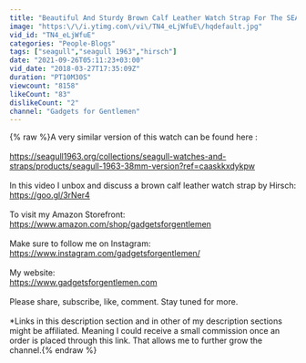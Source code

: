 ```yaml
---
title: "Beautiful And Sturdy Brown Calf Leather Watch Strap For The SEAGULL 1963: HIRSCH BUFFALO | Review"
image: "https:\/\/i.ytimg.com\/vi\/TN4_eLjWfuE\/hqdefault.jpg"
vid_id: "TN4_eLjWfuE"
categories: "People-Blogs"
tags: ["seagull","seagull 1963","hirsch"]
date: "2021-09-26T05:11:23+03:00"
vid_date: "2018-03-27T17:35:09Z"
duration: "PT10M30S"
viewcount: "8158"
likeCount: "83"
dislikeCount: "2"
channel: "Gadgets for Gentlemen"
---
```

{% raw %}A very similar version of this watch can be found here :<br /><br /><a rel="nofollow" target="blank" href="https://seagull1963.org/collections/seagull-watches-and-straps/products/seagull-1963-38mm-version?ref=caaskkxdykpw">https://seagull1963.org/collections/seagull-watches-and-straps/products/seagull-1963-38mm-version?ref=caaskkxdykpw</a><br /><br />In this video I unbox and discuss a brown calf leather watch strap by Hirsch:<br /><a rel="nofollow" target="blank" href="https://goo.gl/3rNer4">https://goo.gl/3rNer4</a><br /><br />To visit my Amazon Storefront:<br /><a rel="nofollow" target="blank" href="https://www.amazon.com/shop/gadgetsforgentlemen">https://www.amazon.com/shop/gadgetsforgentlemen</a><br /><br />Make sure to follow me on Instagram: <br /><a rel="nofollow" target="blank" href="https://www.instagram.com/gadgetsforgentlemen/">https://www.instagram.com/gadgetsforgentlemen/</a><br /><br />My website:<br /><a rel="nofollow" target="blank" href="https://www.gadgetsforgentlemen.com">https://www.gadgetsforgentlemen.com</a><br /><br />Please share, subscribe, like, comment. Stay tuned for more.<br /><br />*Links in this description section and in other of my description sections might be affiliated. Meaning I could receive a small commission once an order is placed through this link. That allows me to further grow the channel.{% endraw %}
